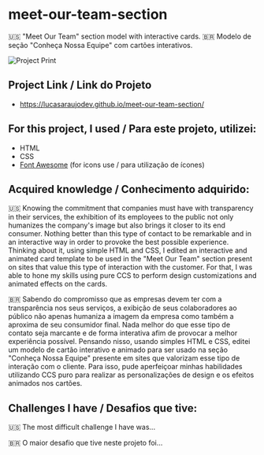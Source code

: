 # meet-our-team-section
 🇺🇸 "Meet Our Team" section model with interactive cards. 
 🇧🇷 Modelo de seção "Conheça Nossa Equipe" com cartões interativos.
 
 
![Project Print](/print.jpg)
 

## Project Link / Link do Projeto
 * https://lucasaraujodev.github.io/meet-our-team-section/
 

## For this project, I used / Para este projeto, utilizei:
 * HTML
 * CSS
 * [Font Awesome](https://fontawesome.com/) (for icons use / para utilização de ícones)


## Acquired knowledge / Conhecimento adquirido:
 🇺🇸 Knowing the commitment that companies must have with transparency in their services, the exhibition of its employees to the public not only humanizes the company's image but also brings it closer to its end consumer. Nothing better than this type of contact to be remarkable and in an interactive way in order to provoke the best possible experience. Thinking about it, using simple HTML and CSS, I edited an interactive and animated card template to be used in the "Meet Our Team" section present on sites that value this type of interaction with the customer. For that, I was able to hone my skills using pure CCS to perform design customizations and animated effects on the cards.
 
 🇧🇷 Sabendo do compromisso que as empresas devem ter com a transparência nos seus serviços, a exibição de seus colaboradores ao público não apenas humaniza a imagem da empresa como também a aproxima de seu consumidor final. Nada melhor do que esse tipo de contato seja marcante e de forma interativa afim de provocar a melhor experiência possível. Pensando nisso, usando simples HTML e CSS, editei um modelo de cartão interativo e animado para ser usado na seção "Conheça Nossa Equipe" presente em sites que valorizam esse tipo de interação com o cliente. Para isso, pude aperfeiçoar minhas habilidades utilizando CCS puro para realizar as personalizações de design e os efeitos animados nos cartões.


## Challenges I have / Desafios que tive:
 🇺🇸 The most difficult challenge I have was...
 
 🇧🇷 O maior desafio que tive neste projeto foi...
